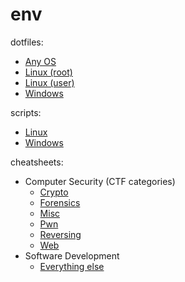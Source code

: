 # env

dotfiles: 

- [Any OS](./common/)
- [Linux (root)](./linux-root/)
- [Linux (user)](./linux/)
- [Windows](./windows/)

scripts: 

- [Linux](./linux/bin/)
- [Windows](./windows/bin/)

cheatsheets:

- Computer Security (CTF categories)
    - [Crypto](./common/code/cheats/crypto.md)
    - [Forensics](./common/code/cheats/forensics.md)
    - [Misc](./common/code/cheats/misc.md)
    - [Pwn](./common/code/cheats/pwn.md)
    - [Reversing](./common/code/cheats/reversing.md)
    - [Web](./common/code/cheats/web.md)
- Software Development
    - [Everything else](./common/code/cheats/)
